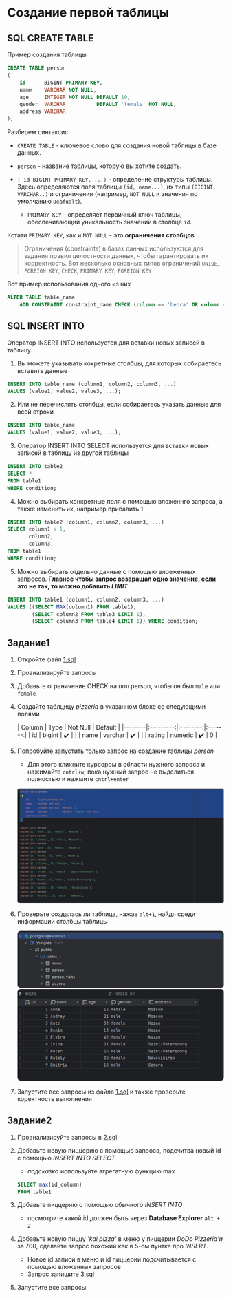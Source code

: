 # Создание первой таблицы

## SQL CREATE TABLE

Пример создания таблицы

```sql
CREATE TABLE person
(
    id      BIGINT PRIMARY KEY,
    name    VARCHAR NOT NULL,
    age     INTEGER NOT NULL DEFAULT 10,
    gender  VARCHAR          DEFAULT 'female' NOT NULL,
    address VARCHAR
);
```

Разберем синтаксис:

- `CREATE TABLE` - ключевое слово для создания новой таблицы в базе данных.

- `person` - название таблицы, которую вы хотите создать.

- `( id BIGINT PRIMARY KEY, ...)` -
  определение структуры таблицы. Здесь определяются поля таблицы `(id, name...)`, их типы `(BIGINT, VARCHAR..)` и
  ограничения (например, `NOT NULL` и значения по умолчанию `Deafualt`).
    - `PRIMARY KEY` - определяет первичный ключ таблицы, обеспечивающий уникальность значений в столбце `id`.

Кстати  `PRIMARY KEY`, как и `NOT NULL`  - это __ограничения столбцов__

> Ограничения (constraints) в базах данных используются для задания правил целостности данных, чтобы гарантировать их
> корректность. Вот несколько основных типов ограничений `UNIQE`, `FOREIGN KEY`, `CHECK`, `PRIMARY KEY`, `FOREIGN KEY`


Вот пример использования одного из них

```sql
ALTER TABLE table_name
    ADD CONSTRAINT constraint_name CHECK (column == 'bebra' OR column == 'nuhal');
```

## SQL INSERT INTO

Оператор INSERT INTO используется для вставки новых записей в таблицу.

1) Вы можете указывать кокретные столбцы, для которых собираетесь вставить данные

```sql
INSERT INTO table_name (column1, column2, column3, ...)
VALUES (value1, value2, value3, ...);
```

2) Или не перечислять столбцы, если собираетесь указать данные для всей строки

```sql
INSERT INTO table_name
VALUES (value1, value2, value3, ...);
```

3) Оператор INSERT INTO SELECT используется для вставки новых записей в таблицу из другой таблицы

```sql
INSERT INTO table2
SELECT *
FROM table1
WHERE condition;
```

4) Можно выбирать конкретные поля c помощью вложеннго запроса, а также изменить их, например прибавить 1

```sql
INSERT INTO table2 (column1, column2, column3, ...)
SELECT column1 + 1,
       column2,
       column3,
FROM table1
WHERE condition;

```

5) Можно выбирать отдельно данные с помощью влоеженных запросов.
   __Главное чтобы запрос возвращал одно значение, если это не так, то можно добавить _LIMIT___

```sql
INSERT INTO table1 (column1, column2, column3, ...)
VALUES ((SELECT MAX(column1) FROM table1),
        (SELECT column2 FROM table3 LIMIT 1),
        (SELECT column3 FROM table4 LIMIT 1)) WHERE condition;

```

## Задание1

1. Откройте файл [1.sql](1.sql)

2. Проанализируйте запросы
3. Добавьте ограничение CHECK на пол person, чтобы он был `male` или `female`
4. Создайте таблцицу _pizzeria_ в указанном блоке со следующими полями

   | Column |    Type   | Not Null | Default |
                                                                                                                                                                                     |--------|:---------:|:--------:|:-------:|
   | id     |  bigint   |    ✔️    |         |
   | name   |  varchar  |    ✔️    |         |
   | rating | numeric   |    ✔️    |    0    |
5. Попробуйте запустить только запрос на создание таблицы _person_

    - Для этого кликните курсором в области нужного запроса и нажимайте  `cntrl+w`, пока нужный запрос не выделиться
      полностью и нажмите `cntrl+enter`

   ![](.MakeFirtTable_images/person_create.png)

6. Проверьте создалась ли таблица, нажав `alt+1`, найдя среди информации столбцы таблицы

   ![](.MakeFirtTable_images/look_for_tables.png)
   ![](.MakeFirtTable_images/view_table.png)

7. Запустите все запросы из файла [1.sql](1.sql) и также проверьте коректность выполнения

## Задание2

1. Проанализируйте запросы в [2.sql](2.sql)
2. Добавьте новую пиццерию с помощью запроса, подсчитва новый id с помощью _INSERT INTO SELECT_
    - _подсказка_ используйте агрегатную функцию max
   ```sql
   SELECT max(id_column)
   FROM table1
   ```
3. Добавьте пиццерию с помощью обычного _INSERT INTO_
    - посмотрите какой id должен быть через
      __Database Explorer__ `alt + 2`

4. Добавьте новую пиццу _'kai pizza'_ в меню у пиццерии _DoDo Pizzeria'и_ за 700, сделайте запрос похожий как в 5-ом
   пунтке про
   _INSERT_.
   - Новое id записи в меню и id пиццерии подсчитывается с помощью вложенных запросов
   - Запрос запишите [3.sql](3.sql)

7. Запустите все запросы

